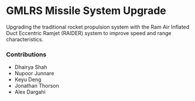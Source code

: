 #  GMLRS Missile System Upgrade

Upgrading the traditional rocket propulsion system with the Ram Air Inflated Duct Eccentric Ramjet (RAIDER) system to improve speed and range characteristics.

### Contributions

* Dhairya Shah
* Nupoor Junnare
* Keyu Deng
* Jonathan Thorson
* Alex Dargahi

